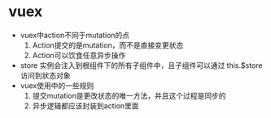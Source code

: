 # vuex
* vuex中action不同于mutation的点
  1. Action提交的是mutation，而不是直接变更状态
  2. Action可以饮食任意异步操作
* store 实例会注入到根组件下的所有子组件中，且子组件可以通过 this.$store访问到状态对象
* vuex使用中的一些规则
  1. 提交mutation是更改状态的唯一方法，并且这个过程是同步的
  2. 异步逻辑都应该封装到action里面